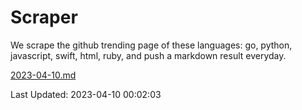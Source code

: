 # Scraper

We scrape the github trending page of these languages: go, python, javascript, swift, html, ruby, and push a markdown result everyday.

[2023-04-10.md](https://github.com/henson/Scraper/blob/master/2023-04-10.md)

Last Updated: 2023-04-10 00:02:03